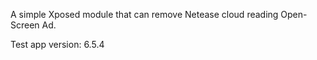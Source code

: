 A simple Xposed module that can remove Netease cloud reading Open-Screen Ad.

Test app version: 6.5.4

